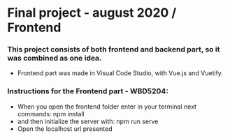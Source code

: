 # Final project - august 2020 / Frontend

### This project consists of both frontend and backend part, so it was combined as one idea. 
* Frontend part was made in Visual Code Studio, with Vue.js and Vuetify.


### Instructions for the Frontend part - WBD5204:
- When you open the frontend folder enter in your terminal next commands:
npm install
- and then initialize the server with:
npm run serve
- Open the localhost url presented

